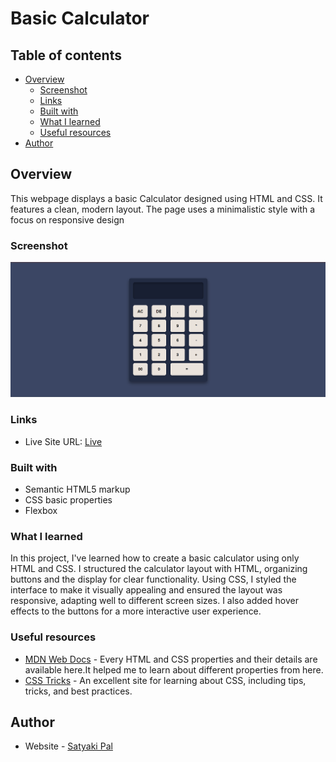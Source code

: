 #  Basic Calculator 

## Table of contents

- [Overview](#overview)
  - [Screenshot](#screenshot)
  - [Links](#links)
  - [Built with](#built-with)
  - [What I learned](#what-i-learned)
  - [Useful resources](#useful-resources)
- [Author](#author)

## Overview

This webpage displays a basic Calculator designed using HTML and CSS. It features a clean, modern layout. The page uses a minimalistic style with a focus on responsive design

### Screenshot

![](./Basic%20Calculator%20screenshot.png)

### Links

- Live Site URL: [Live](https://versatile28.github.io/Calculator/)

### Built with

- Semantic HTML5 markup
- CSS basic properties
- Flexbox

### What I learned

In this project, I've learned how to create a basic calculator using only HTML and CSS. I structured the calculator layout with HTML, organizing buttons and the display for clear functionality. Using CSS, I styled the interface to make it visually appealing and ensured the layout was responsive, adapting well to different screen sizes. I also added hover effects to the buttons for a more interactive user experience.

### Useful resources

- [MDN Web Docs](https://developer.mozilla.org/en-US/) - Every HTML and CSS properties and their details are available here.It helped me to learn about different properties from here.
- [CSS Tricks](https://css-tricks.com/) - An excellent site for learning about CSS, including tips, tricks, and best practices.

## Author

- Website - [Satyaki Pal](www.linkedin.com/in/satyakipal2812)
